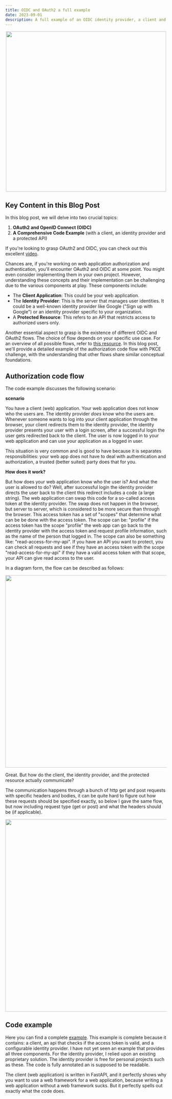 ```yaml
---
title: OIDC and OAuth2 a full example
date: 2023-09-01
description: A full example of an OIDC identity provider, a client and a proctedted API
---
```


<style type="text/css">
td {
    padding:0 15px;
}

.force-word-wrap pre code {
  white-space : pre-wrap !important;
}
</style>

<p style="text-align:center;">
    <img src="/secure_login_holding_hands.jpg" width="500" class="center">
</p>

<h2 class="border-bottom mb-3 mt-5">Key Content in this Blog Post</h2>

In this blog post, we will delve into two crucial topics:

1. **OAuth2 and OpenID Connect (OIDC)**
2. **A Comprehensive Code Example** (with a client, an identity provider and a protected API)

If you're looking to grasp OAuth2 and OIDC, you can check out this excellent [video](https://www.youtube.com/watch?v=996OiexHze0).

Chances are, if you're working on web application authorization and authentication, you'll encounter OAuth2 and OIDC at some point. You might even consider implementing them in your own project. However, understanding these concepts and their implementation can be challenging due to the various components at play. These components include:

- The **Client Application**: This could be your web application.
- The **Identity Provider**: This is the server that manages user identities. It could be a well-known identity provider like Google ("Sign up with Google") or an identity provider specific to your organization.
- A **Protected Resource**: This refers to an API that restricts access to authorized users only.

Another essential aspect to grasp is the existence of different OIDC and OAuth2 flows. The choice of flow depends on your specific use case. For an overview of all possible flows, refer to [this resource](https://developer.okta.com/docs/concepts/oauth-openid/). In this blog post, we'll provide a detailed example of the authorization code flow with PKCE challenge, with the understanding that other flows share similar conceptual foundations.

<h2 class="border-bottom mb-3 mt-5">Authorization code flow</h2>

The code example discusses the following scenario: 

**scenario**

You have a client (web) application. Your web application does not know who the users are. The identity provider *does* know who the users are. Whenever someone wants to log into your client application through the browser, your client redirects them to the identity provider, the identity provider presents your user with a login screen, after a successful login the user gets redirected back to the client. The user is now logged in to your web application and can use your application as a logged in user.

This situation is very common and is good to have because it is separates responsibilities: your web app does not have to deal with authentication and authorization, a trusted (better suited) party does that for you.

**How does it work?**

But how does your web application know who the user is? And what the user is allowed to do? Well, after successful login the identity provider directs the user back to the client this redirect includes a code (a large string). The web application can swap this code for a so-called access token at the identity provider. The swap does not happen in the browser, but server to server, which is considered to be more secure than through the browser. This access token has a set of "scopes" that determine what can be be done with the access token. The scope can be: "profile" if the access token has the scope "profile" the web app can go back to the identity provider with the access token and request profile information, such as the name of the person that logged in. The scope can also be something like: "read-access-for-my-api". If you have an API you want to protect, you can check all requests and see if they have an access token with the scope "read-access-for-my-api" if they have a valid access token with that scope, your API can give read access to the user.

In a diagram form, the flow can be described as follows:

<p style="text-align:center;">
    <img src="/auth_code_flow.svg" width="600" class="center">
</p>

Great. But how do the client, the identity provider, and the protected resource actually communicate?

The communication happens through a bunch of http get and post requests with specific headers and bodies, it can be quite hard to figure out how these requests should be specified exactly, so below I gave the same flow, but now including request type (get or post) and what the headers should be (if applicable).

<p style="text-align:center;">
    <img src="/auth_code_flow_headers.svg" width="600" class="center">
</p>


<h2 class="border-bottom mb-3 mt-5">Code example</h2>

Here you can find a complete [example](https://github.com/trbKnl/oidc-authorization-code-example). This example is complete because it contains: a client, an api that checks if the access token is valid, and a configurable identity provider. I have not yet seen an example that provides all three components. For the identity provider, I relied upon an existing proprietary solution. The identity provider is free for personal projects such as these. The code is fully annotated an is supposed to be readable.

The client (web application) is written in FastAPI, and it perfectly shows why you want to use a web framework for a web application, because writing a web application without a web framework sucks. But it perfectly spells out exactly what the code does.


